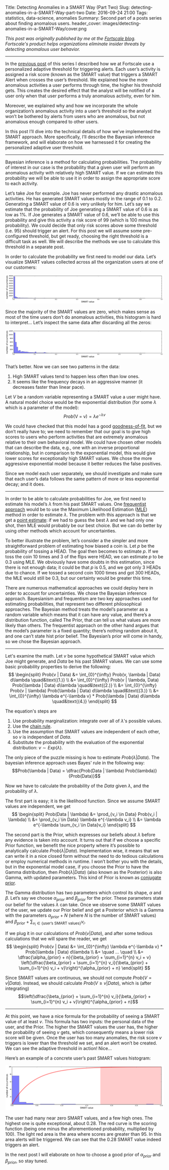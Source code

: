 Title: Detecting Anomalies in a SMART Way (Part Two)
Slug: detecting-anomalies-in-a-SMART-Way-part-two
Date: 2016-09-24 21:00
Tags: statistics, data-science, anomalies
Summary: Second part of a posts series about finding anomalous users.
header_cover: images/detecting-anomalies-in-a-SMART-Way/cover.png

*This post was originally published by me at the [Fortscale blog](https://insider.fortscale.com/detecting-anomalies-in-a-smart-way-part-2).*  
*Fortscale's product helps organizations eliminate insider threats by detecting anomalous user behavior.*

---

In the [previous post](detecting-anomalies-in-a-SMART-Way.html) of this series I described how we at Fortscale use a personalized adaptive threshold for triggering alerts. Each user’s activity is assigned a risk score (known as the SMART value) that triggers a SMART Alert when crosses the user’s threshold. We explained how the more anomalous activities a user performs through time, the higher his threshold gets. This creates the desired effect that the analyst will be notified of a user only when that user performs a truly anomalous activity, even for him.

Moreover, we explained why and how we incorporate the whole organization’s anomalous activity into a user’s threshold so the analyst won’t be bothered by alerts from users who are anomalous, but not anomalous enough compared to other users.

In this post I’ll dive into the technical details of how we’ve implemented the SMART approach. More specifically, I’ll describe the Bayesian inference framework, and will elaborate on how we harnessed it for creating the personalized adaptive user threshold.

---

Bayesian inference is a method for calculating probabilities. The probability of interest in our case is the probability that a given user will perform an anomalous activity with relatively high SMART value.
If we can estimate this probability we will be able to use it in order to assign the appropriate score to each activity.

Let’s take Joe for example. Joe has never performed any drastic anomalous activities. He has generated SMART values mostly in the range of 0.1 to 0.2. Generating a SMART value of 0.6 is very unlikely for him. Let’s say we estimate that the probability of Joe generating a SMART value of 0.6 is as low as 1%. If Joe generates a SMART value of 0.6, we’ll be able to use this probability and give this activity a risk score of 99 (which is 100 minus the probability). We could decide that only risk scores above some threshold (i.e. 95) should trigger an alert. For this post we will assume some pre-configured threshold, but get ready, choosing the right threshold is a difficult task as well. We will describe the methods we use to calculate this threshold in a separate post.

In order to calculate the probability we first need to model our data. Let’s visualize SMART values collected across all the organization users at one of our customers:

![organization SMART values histogram](images/detecting-anomalies-in-a-SMART-Way-part-two/organization-SMART-values.png)

Since the majority of the SMART values are zero, which makes sense as most of the time users don’t do anomalous activities, this histogram is hard to interpret... Let’s inspect the same data after discarding all the zeros:

![organization positive SMART values histogram](images/detecting-anomalies-in-a-SMART-Way-part-two/organization-positive-SMART-values.png)

That’s better. Now we can see two patterns in the data:

1. High SMART values tend to happen less often than low ones.
2. It seems like the frequency decays in an aggressive manner (it decreases faster than linear pace).

Let $V$ be a random variable representing a SMART value a user might have. A natural model choice would be the exponential distribution (for some $\lambda$ which is a parameter of the model): 
$$Prob(\text{V = v}) = \lambda e^{-\lambda v}$$

We could have checked that this model has a good [goodness-of-fit](https://en.wikipedia.org/wiki/Goodness_of_fit), but we don’t really have to; we need to remember that our goal is to give high scores to users who perform activities that are extremely anomalous relative to their own behavioral model. We could have chosen other models that can describe the data, e.g., one with an inverse proportional relationship, but in comparison to the exponential model, this would give lower scores for exceptionally high SMART values. We chose the more aggressive exponential model because it better reduces the false positives.

Since we model each user separately, we should investigate and make sure that each user’s data follows the same pattern of more or less exponential decay; and it does.

---

In order to be able to calculate probabilities for Joe, we first need to estimate his model’s $\lambda$ from his past SMART values. One [frequentist approach](https://en.wikipedia.org/wiki/Frequentist_probability) would be to use the Maximum Likelihood Estimation ([MLE](https://en.wikipedia.org/wiki/Maximum_likelihood_estimation)) method in order to estimate $\lambda$. The problem with this approach is that we get a [point estimate](https://en.wikipedia.org/wiki/Point_estimation): if we had to guess the best $\lambda$ and we had only one shot, then MLE would probably be our best choice. But we can do better by using other methods which account for uncertainties.

To better illustrate the problem, let’s consider a the simpler and more straightforward problem of estimating how biased a coin is. Let $p$ be the probability of tossing a HEAD. The goal then becomes to estimate $p$. If we toss the coin 10 times and 3 of the flips were HEAD, we can estimate $p$ to be 0.3 using MLE. We obviously have some doubts in this estimation, since there is not enough data; it could be that $p$ is 0.5, and we got only 3 HEADs due to chance. If we tossed a second coin 1000 times and got 300 HEADs, the MLE would still be 0.3, but our certainty would be greater this time.

There are numerous mathematical approaches we could deploy here in order to account for uncertainties. We chose the Bayesian inference approach. Bayesianism and frequentism are two key approaches used for estimating probabilities, that represent two different philosophical approaches. The Bayesian method treats the model’s parameter as a random variable which means that it can have any value, and there’s a distribution function, called The Prior, that can tell us what values are more likely than others. The frequentist approach on the other hand argues that the model’s parameter is a fixed quantity; there’s nothing random about it, and one can’t state hist prior belief. The Bayesian’s prior will come in handy, so we chose the Bayesian approach.

---

Let's examine the math. Let $v$ be some hypothetical SMART value which Joe might generate, and $Data$ be his past SMART values. We can use some basic probability properties to derive the following:  
$$
\begin{split}
Prob(v | Data) &= \int_{0}^{\infty} Prob(v, \lambda | Data) d\lambda \quad&\text{(1.)} \\
&= \int_{0}^{\infty} Prob(v | \lambda, Data) Prob(\lambda | Data) d\lambda \quad&\text{(2.)} \\
&= \int_{0}^{\infty} Prob(v | \lambda) Prob(\lambda | Data) d\lambda \quad&\text{(3.)} \\
&= \int_{0}^{\infty} \lambda e^{-\lambda v} * Prob(\lambda | Data) d\lambda \quad&\text{(4.)}
\end{split}
$$

The equation's steps are

1. Use probability marginalization: integrate over all of $\lambda$'s possible values.
2. Use the [chain rule](https://en.wikipedia.org/wiki/Chain_rule_(probability)).
3. Use the assumption that SMART values are independent of each other, so $v$ is independant of $Data$.
4. Substitute the probability with the evaluation of the exponential distribution: $v \sim Exp(\lambda)$.

The only piece of the puzzle missing is how to estimate $Prob(\lambda | Data)$.
The bayesian inference approach uses Bayes' rule in the following way:  
$$Prob(\lambda | Data) = \dfrac{Prob(Data | \lambda) Prob(\lambda)}{Prob(Data)}$$

Now we have to calculate the probability of the $Data$ given $\lambda$, and the probability of $\lambda$.

The first part is easy; it is the likelihood function. Since we assume SMART values are independent, we get  
$$
\begin{split}
Prob(Data | \lambda) &= \prod_{v_i \in Data} Prob(v_i | \lambda) \\
&= \prod_{v_i \in Data} \lambda e^{-\lambda v_i} \\
&= \lambda e^{-\lambda \sum_{v_i \in Data}v_i}
\end{split}
$$

The second part is the Prior, which expresses our beliefs about $\lambda$ before any evidence is taken into account. It turns out that if we choose a specific Prior function, we benefit the nice property where it’s possible to analytically calculate $Prob(\lambda | Data)$. Implementation wise, it means that we can write it in a nice closed form without the need to do tedious calculations or employ numerical methods in runtime. I won’t bother you with the details, but in the exponential model case, if you choose the Prior to have the Gamma distribution, then $Prob(\lambda | Data)$ (also known as the Posterior) is also Gamma, with updated parameters. This kind of Prior is known as [conjugate prior](https://en.wikipedia.org/wiki/Conjugate_prior).

The Gamma distribution has two parameters which control its shape, $\alpha$ and $\beta$. Let’s say we choose $\alpha_{prior}$ and $\beta_{prior}$ for the prior. These parameters state our belief for the values $\lambda$ can take. Once we observe some SMART values of the user, we update our Prior belief and get a Posterior which is a Gamma with the parameters $\alpha_{prior} + N$ (where $N$ is the number of SMART values) and $\beta_{prior} + \sum_{v_i \in \{\text{user's SMART values}\}}v_i$.

If we plug it in our calculations of $Prob(v | Data)$, and after some tedious calculations that we will spare the reader, we get  
$$
\begin{split}
Prob(v | Data) &= \int_{0}^{\infty} \lambda e^{-\lambda v} * Prob(\lambda | Data) d\lambda \\
&= \quad ... \quad \\
&= \dfrac{\alpha_{prior} + n}{\beta_{prior} + \sum_{i=1}^{n} v_i + v} \left(\dfrac{\beta_{prior} + \sum_{i=1}^{n} v_i}{\beta_{prior} + \sum_{i=1}^{n} v_i + v}\right)^{\alpha_{prior} + n}
\end{split}
$$

Since SMART values are continuous, we should not compute $Prob(V = v | Data)$. Instead, we should calculate $Prob(V \geq v | Data)$, which is (after integrating)  
$$\left(\dfrac{\beta_{prior} + \sum_{i=1}^{n} v_i}{\beta_{prior} + \sum_{i=1}^{n} v_i + v}\right)^{\alpha_{prior} + n}$$

---

At this point, we have a nice formula for the probability of seeing a SMART value of at least $v$. This formula has two inputs: the personal data of the user, and the Prior. The higher the SMART values the user has, the higher the probability of seeing $v$ gets, which consequently means a lower risk score will be given. Once the user has too many anomalies, the risk score $v$ triggers is lower than the threshold we set, and an alert won’t be created. We can see the adaptive threshold in action! Nice…

Here’s an example of a concrete user’s past SMART values histogram:

![user's scoring function](images/detecting-anomalies-in-a-SMART-Way-part-two/score-function.png)

The user had many near zero SMART values, and a few high ones. The highest one is quite exceptional, about 0.28. The red curve is the scoring function (being one minus the aforementioned probability, multiplied by 100). The light red area is the area where scores are greater than 95. In this area alerts will be triggered. We can see that the 0.28 SMART value indeed triggers an alert.

In the next post I will elaborate on how to choose a good prior of $\alpha_{prior}$ and $\beta_{prior}$, so stay tuned.